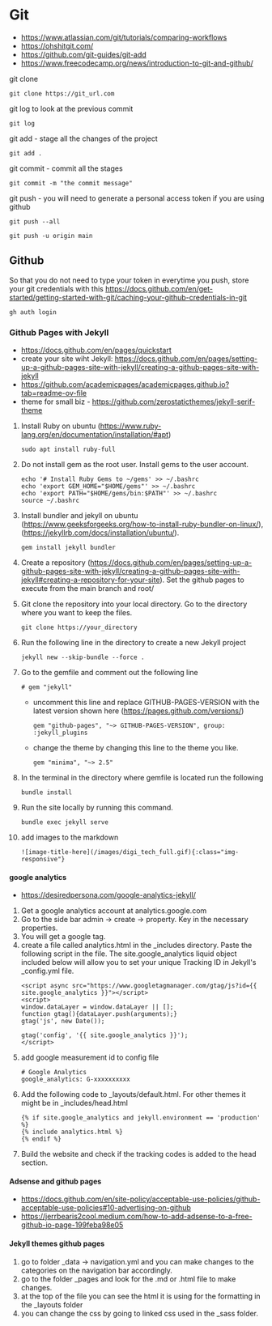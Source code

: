 # Git
- https://www.atlassian.com/git/tutorials/comparing-workflows
- https://ohshitgit.com/
- https://github.com/git-guides/git-add
- https://www.freecodecamp.org/news/introduction-to-git-and-github/


git clone 
```
git clone https://git_url.com
```

git log to look at the previous commit
```
git log
```

git add - stage all the changes of the project
```
git add .
```

git commit - commit all the stages 
```
git commit -m "the commit message"
```

git push - you will need to generate a personal access token if you are using github
```
git push --all

git push -u origin main
```

## Github
So that you do not need to type your token in everytime you push, store your git credentials with this https://docs.github.com/en/get-started/getting-started-with-git/caching-your-github-credentials-in-git
```
gh auth login
```

### Github Pages with Jekyll
- https://docs.github.com/en/pages/quickstart
- create your site wiht Jekyll: https://docs.github.com/en/pages/setting-up-a-github-pages-site-with-jekyll/creating-a-github-pages-site-with-jekyll
- https://github.com/academicpages/academicpages.github.io?tab=readme-ov-file
- theme for small biz - https://github.com/zerostaticthemes/jekyll-serif-theme

1. Install Ruby on ubuntu (https://www.ruby-lang.org/en/documentation/installation/#apt)
    ```
    sudo apt install ruby-full
    ```
2. Do not install gem as the root user. Install gems to the user account.
    ```
    echo '# Install Ruby Gems to ~/gems' >> ~/.bashrc
    echo 'export GEM_HOME="$HOME/gems"' >> ~/.bashrc
    echo 'export PATH="$HOME/gems/bin:$PATH"' >> ~/.bashrc
    source ~/.bashrc
    ```
3. Install bundler and jekyll on ubuntu (https://www.geeksforgeeks.org/how-to-install-ruby-bundler-on-linux/), (https://jekyllrb.com/docs/installation/ubuntu/).
    ```
    gem install jekyll bundler
    ```
4. Create a repository (https://docs.github.com/en/pages/setting-up-a-github-pages-site-with-jekyll/creating-a-github-pages-site-with-jekyll#creating-a-repository-for-your-site). Set the github pages to execute from the main branch and root/

5. Git clone the repository into your local directory. Go to the directory where you want to keep the files.
    ```
    git clone https://your_directory
    ```

6. Run the following line in the directory to create a new Jekyll project
    ```
    jekyll new --skip-bundle --force .
    ```
7. Go to the gemfile and comment out the following line
    ```
    # gem "jekyll"
    ```
    - uncomment this line and replace GITHUB-PAGES-VERSION with the latest version shown here (https://pages.github.com/versions/) 
        ```
        gem "github-pages", "~> GITHUB-PAGES-VERSION", group: :jekyll_plugins
        ```
    - change the theme by changing this line to the theme you like.
        ```
        gem "minima", "~> 2.5"
        ```
8. In the terminal in the directory where gemfile is located run the following
    ```
    bundle install
    ```
9. Run the site locally by running this command.
    ```
    bundle exec jekyll serve
    ```

10. add images to the markdown
    ```
    ![image-title-here](/images/digi_tech_full.gif){:class="img-responsive"}
    ```
#### google analytics
- https://desiredpersona.com/google-analytics-jekyll/

1. Get a google analytics account at analytics.google.com
2. Go to the side bar admin -> create -> property. Key in the necessary properties.
3. You will get a google tag.
4. create a file called analytics.html in the _includes directory. Paste the following script in the file. The site.google_analytics liquid object included below will allow you to set your unique Tracking ID in Jekyll's _config.yml file.
    ```
    <script async src="https://www.googletagmanager.com/gtag/js?id={{ site.google_analytics }}"></script>
    <script>
    window.dataLayer = window.dataLayer || [];
    function gtag(){dataLayer.push(arguments);}
    gtag('js', new Date());

    gtag('config', '{{ site.google_analytics }}');
    </script>
    ```
5. add google measurement id to config file 
    ```
    # Google Analytics
    google_analytics: G-xxxxxxxxxx
    ```
6. Add the following code to _layouts/default.html. For other themes it might be in _includes/head.html
    ```
    {% if site.google_analytics and jekyll.environment == 'production' %}
    {% include analytics.html %}
    {% endif %}
    ```
7. Build the website and check if the tracking codes is added to the head section.

#### Adsense and github pages
- https://docs.github.com/en/site-policy/acceptable-use-policies/github-acceptable-use-policies#10-advertising-on-github
- https://jerrbearis2cool.medium.com/how-to-add-adsense-to-a-free-github-io-page-199feba98e05


#### Jekyll themes github pages
1. go to folder _data -> navigation.yml and you can make changes to the categories on the navigation bar accordingly.
2. go to the folder _pages and look for the .md or .html file to make changes.
3. at the top of the file you can see the html it is using for the formatting in the _layouts folder
4. you can change the css by going to linked css used in the _sass folder.